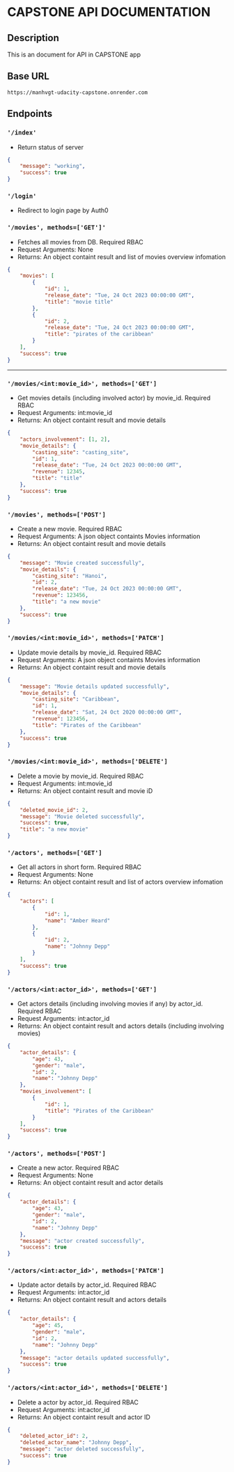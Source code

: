 # CAPSTONE API DOCUMENTATION

## Description

This is an document for API in CAPSTONE app

## Base URL

`https://manhvgt-udacity-capstone.onrender.com`

## Endpoints

### `'/index'`

- Return status of server

```json
{
    "message": "working",
    "success": true
}
```

### `'/login'`

- Redirect to login page by Auth0


### `'/movies', methods=['GET']'`

- Fetches all movies from DB. Required RBAC
- Request Arguments: None
- Returns: An object containt result and list of movies overview infomation

```json
{
    "movies": [
        {
            "id": 1,
            "release_date": "Tue, 24 Oct 2023 00:00:00 GMT",
            "title": "movie title"
        },
        {
            "id": 2,
            "release_date": "Tue, 24 Oct 2023 00:00:00 GMT",
            "title": "pirates of the caribbean"
        }
    ],
    "success": true
}
```

---

### `'/movies/<int:movie_id>', methods=['GET']`

- Get movies details (including involved actor) by movie_id. Required RBAC
- Request Arguments: int:movie_id
- Returns: An object containt result and movie details

```json
{
    "actors_involvement": [1, 2],
    "movie_details": {
        "casting_site": "casting_site",
        "id": 1,
        "release_date": "Tue, 24 Oct 2023 00:00:00 GMT",
        "revenue": 12345,
        "title": "title"
    },
    "success": true
}
```


### `'/movies', methods=['POST']`

- Create a new movie. Required RBAC
- Request Arguments: A json object containts Movies information
- Returns: An object containt result and movie details

```json
{
    "message": "Movie created successfully",
    "movie_details": {
        "casting_site": "Hanoi",
        "id": 2,
        "release_date": "Tue, 24 Oct 2023 00:00:00 GMT",
        "revenue": 123456,
        "title": "a new movie"
    },
    "success": true
}
```


### `'/movies/<int:movie_id>', methods=['PATCH']`

- Update movie details by movie_id. Required RBAC
- Request Arguments: A json object containts Movies information
- Returns: An object containt result and movie details

```json
{
    "message": "Movie details updated successfully",
    "movie_details": {
        "casting_site": "Caribbean",
        "id": 1,
        "release_date": "Sat, 24 Oct 2020 00:00:00 GMT",
        "revenue": 123456,
        "title": "Pirates of the Caribbean"
    },
    "success": true
}
```

### `'/movies/<int:movie_id>', methods=['DELETE']`

- Delete a movie by movie_id. Required RBAC
- Request Arguments: int:movie_id
- Returns: An object containt result and movie iD

```json
{
    "deleted_movie_id": 2,
    "message": "Movie deleted successfully",
    "success": true,
    "title": "a new movie"
}
```


### `'/actors', methods=['GET']`

- Get all actors in short form. Required RBAC
- Request Arguments: None
- Returns: An object containt result and list of actors overview infomation

```json
{
    "actors": [
        {
            "id": 1,
            "name": "Amber Heard"
        },
        {
            "id": 2,
            "name": "Johnny Depp"
        }
    ],
    "success": true
}
```


### `'/actors/<int:actor_id>', methods=['GET']`

- Get actors details (including involving movies if any) by actor_id. Required RBAC
- Request Arguments: int:actor_id
- Returns: An object containt result and actors details (including involving movies)

```json
{
    "actor_details": {
        "age": 43,
        "gender": "male",
        "id": 2,
        "name": "Johnny Depp"
    },
    "movies_involvement": [
        {
            "id": 1,
            "title": "Pirates of the Caribbean"
        }
    ],
    "success": true
}
```

### `'/actors', methods=['POST']`

- Create a new actor. Required RBAC
- Request Arguments: None
- Returns: An object containt result and actor details

```json
{
    "actor_details": {
        "age": 43,
        "gender": "male",
        "id": 2,
        "name": "Johnny Depp"
    },
    "message": "actor created successfully",
    "success": true
}
```


### `'/actors/<int:actor_id>', methods=['PATCH']`

- Update actor details by actor_id. Required RBAC
- Request Arguments: int:actor_id
- Returns: An object containt result and actors details 

```json
{
    "actor_details": {
        "age": 45,
        "gender": "male",
        "id": 2,
        "name": "Johnny Depp"
    },
    "message": "actor details updated successfully",
    "success": true
}
```

### `'/actors/<int:actor_id>', methods=['DELETE']`

- Delete a actor by actor_id. Required RBAC
- Request Arguments: int:actor_id
- Returns: An object containt result and actor ID

```json
{
    "deleted_actor_id": 2,
    "deleted_actor_name": "Johnny Depp",
    "message": "actor deleted successfully",
    "success": true
}
```
